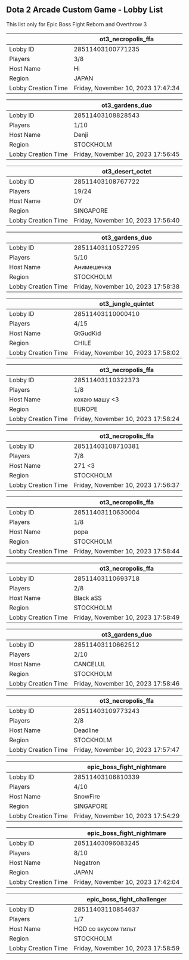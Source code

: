 ## Dota 2 Arcade Custom Game - Lobby List

This list only for Epic Boss Fight Reborn and Overthrow 3

|  | ot3_necropolis_ffa |
| ------ | ------ |
| Lobby ID | 28511403100771235 |
| Players | 3/8 |
| Host Name | Hi |
| Region | JAPAN |
| Lobby Creation Time | Friday, November 10, 2023 17:47:34 |


|  | ot3_gardens_duo |
| ------ | ------ |
| Lobby ID | 28511403108828543 |
| Players | 1/10 |
| Host Name | Denji |
| Region | STOCKHOLM |
| Lobby Creation Time | Friday, November 10, 2023 17:56:45 |


|  | ot3_desert_octet |
| ------ | ------ |
| Lobby ID | 28511403108767722 |
| Players | 19/24 |
| Host Name | DY |
| Region | SINGAPORE |
| Lobby Creation Time | Friday, November 10, 2023 17:56:40 |


|  | ot3_gardens_duo |
| ------ | ------ |
| Lobby ID | 28511403110527295 |
| Players | 5/10 |
| Host Name | Анимешечка |
| Region | STOCKHOLM |
| Lobby Creation Time | Friday, November 10, 2023 17:58:38 |


|  | ot3_jungle_quintet |
| ------ | ------ |
| Lobby ID | 28511403110000410 |
| Players | 4/15 |
| Host Name | GtGudKid |
| Region | CHILE |
| Lobby Creation Time | Friday, November 10, 2023 17:58:02 |


|  | ot3_necropolis_ffa |
| ------ | ------ |
| Lobby ID | 28511403110322373 |
| Players | 1/8 |
| Host Name | кохаю машу <3 |
| Region | EUROPE |
| Lobby Creation Time | Friday, November 10, 2023 17:58:24 |


|  | ot3_necropolis_ffa |
| ------ | ------ |
| Lobby ID | 28511403108710381 |
| Players | 7/8 |
| Host Name | 271 <3 |
| Region | STOCKHOLM |
| Lobby Creation Time | Friday, November 10, 2023 17:56:37 |


|  | ot3_necropolis_ffa |
| ------ | ------ |
| Lobby ID | 28511403110630004 |
| Players | 1/8 |
| Host Name | popa |
| Region | STOCKHOLM |
| Lobby Creation Time | Friday, November 10, 2023 17:58:44 |


|  | ot3_necropolis_ffa |
| ------ | ------ |
| Lobby ID | 28511403110693718 |
| Players | 2/8 |
| Host Name | Black aSS |
| Region | STOCKHOLM |
| Lobby Creation Time | Friday, November 10, 2023 17:58:49 |


|  | ot3_gardens_duo |
| ------ | ------ |
| Lobby ID | 28511403110662512 |
| Players | 2/10 |
| Host Name | CANCELUL |
| Region | STOCKHOLM |
| Lobby Creation Time | Friday, November 10, 2023 17:58:46 |


|  | ot3_necropolis_ffa |
| ------ | ------ |
| Lobby ID | 28511403109773243 |
| Players | 2/8 |
| Host Name | Deadline |
| Region | STOCKHOLM |
| Lobby Creation Time | Friday, November 10, 2023 17:57:47 |


|  | epic_boss_fight_nightmare |
| ------ | ------ |
| Lobby ID | 28511403106810339 |
| Players | 4/10 |
| Host Name | SnowFire |
| Region | SINGAPORE |
| Lobby Creation Time | Friday, November 10, 2023 17:54:29 |


|  | epic_boss_fight_nightmare |
| ------ | ------ |
| Lobby ID | 28511403096083245 |
| Players | 8/10 |
| Host Name | Negatron |
| Region | JAPAN |
| Lobby Creation Time | Friday, November 10, 2023 17:42:04 |


|  | epic_boss_fight_challenger |
| ------ | ------ |
| Lobby ID | 28511403110854637 |
| Players | 1/7 |
| Host Name | HQD со вкусом тильт |
| Region | STOCKHOLM |
| Lobby Creation Time | Friday, November 10, 2023 17:58:59 |



